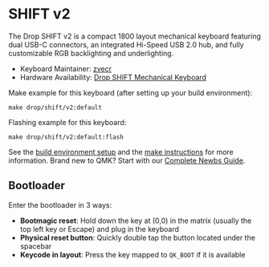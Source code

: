 # SHIFT v2

The Drop SHIFT v2 is a compact 1800 layout mechanical keyboard featuring dual USB-C connectors, an integrated Hi-Speed USB 2.0 hub, and fully customizable RGB backlighting and underlighting.

* Keyboard Maintainer: [zvecr](https://github.com/zvecr)
* Hardware Availability: [Drop SHIFT Mechanical Keyboard](https://drop.com/buy/drop-shift-mechanical-keyboard)

Make example for this keyboard (after setting up your build environment):

    make drop/shift/v2:default

Flashing example for this keyboard:

    make drop/shift/v2:default:flash

See the [build environment setup](https://docs.qmk.fm/#/getting_started_build_tools) and the [make instructions](https://docs.qmk.fm/#/getting_started_make_guide) for more information. Brand new to QMK? Start with our [Complete Newbs Guide](https://docs.qmk.fm/#/newbs).

## Bootloader

Enter the bootloader in 3 ways:

* **Bootmagic reset**: Hold down the key at (0,0) in the matrix (usually the top left key or Escape) and plug in the keyboard
* **Physical reset button**: Quickly double tap the button located under the spacebar
* **Keycode in layout**: Press the key mapped to `QK_BOOT` if it is available

